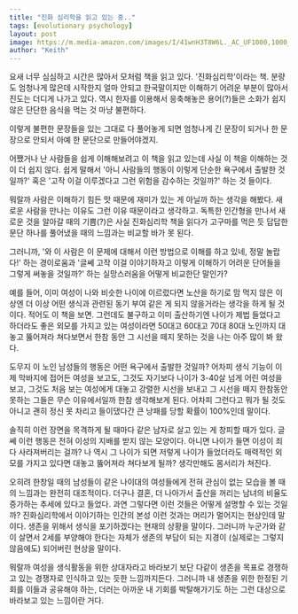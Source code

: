 ```yaml
---
title: "진화 심리학을 읽고 있는 중.."
tags: [evolutionary psychology]
layout: post
image: https://m.media-amazon.com/images/I/41wnH3T8W6L._AC_UF1000,1000_QL80_.jpg
author: "Keith"
---
```


요새 너무 심심하고 시간은 많아서 모처럼 책을 읽고 있다. '진화심리학'이라는 책. 분량도 엄청나게 많은데 시작한지 얼마 안되고 한국말이지만 이해하기 어려운 부분이 많아서 진도는 더디게 나가고 있다. 역시 한자를 이용해서 응축해놓은 용어(?)들은 소화가 쉽지 않은 단단한 음식을 먹는 것 마냥 불편하다.

이렇게 불편한 문장들을 있는 그대로 다 풀어놓게 되면 엄청나게 긴 문장이 되거나 한 문장으로 안되서 아예 한 문단으로 만들어야겠지.

어쨌거나 난 사람들을 쉽게 이해해보려고 이 책을 읽고 있는데 사실 이 책을 이해하는 것이 더 쉽지 않다. 쉽게 말해서 '아니 사람들의 행동이 이렇게 단순한 욕구에서 출발한 것일까?' 혹은 '고작 이걸 이루겠다고 그런 위험을 감수하는 것일까?' 하는 것 들이다.

뭐랄까 사람은 이해하기 힘든 맛 때문에 재미가 있는 게 아닐까 하는 생각을 해봤다. 새로운 사람을 만나는 이유도 그런 이유 때문이라고 생각하고. 독특한 인간형을 만나서 새로운 것을 알아갈 때의 기쁨(?)은 사실 진화심리학 책을 읽다가 고구마를 먹은 듯 답답한 문단 하나를 풀어냈을 때의 느낌과는 비교할 바가 못 된다. 

그러니까, '와 이 사람은 이 문제에 대해서 이런 방법으로 이해를 하고 있네, 정말 놀랍다!' 하는 경이로움과 '글쎄 고작 이걸 이야기하자고 이렇게 이해하기 어려운 단어들을 그렇게 써놓을 것일까?' 하는 실망스러움을 어떻게 비교한단 말인가?

예를 들어, 이미 여성이 나와 비슷한 나이에 이르렀다면 노산을 하기로 맘 먹지 않은 이상엔 더 이상 어떤 생식과 관련된 동기 부여 같은 게 되지 않을거라는 생각을 하게 될 것이다. 적어도 이 책을 보면. 그런데도 불구하고 이미 출산하기엔 나이가 제법 들었다고 하더라도 좋은 외모를 가지고 있는 여성이라면 50대고 60대고 70대 80대 노인까지 대놓고 뚫어져라 쳐다보면서 한참 동안 그 시선을 떼지 못하는 것을 나는 아주 많이 봐 왔다. 

도무지 이 노인 남성들의 행동은 어떤 욕구에서 출발한 것일까? 어차피 생식 기능이 이제 막바지에 접어든 여성을 보고도, 그것도 자기보다 나이가 3-40살 넘게 어린 여성을 보고, 그것도 처음 보는 여성에게 대놓고 강렬한 시선을 보내고 그 시선을 떼지 한참동안 못하는 그들은 무슨 이유에서일까 한참 생각해보게 된다. 어차피 그런다고 뭐가 될 것도 아니고 괜히 정신 못 차리고 들이댔다간 큰 낭패를 당할 확률이 100%인데 말이다.

솔직히 이런 장면을 목격하게 될 때마다 같은 남자로 살고 있는 게 창피할 때가 있다. 글쎄 이런 행동은 전혀 이성의 지배를 받지 않는 모양이다. 아니면 나이가 들면 이성이 죄다 사라져버리는 걸까? 나 역시 그 나이가 되면 저렇게 나이가 들었더라도 매력적인 외모를 가지고 있다면 대놓고 뚫어져라 쳐다보게 될까? 생각만해도 몸서리가 쳐진다. 

오히려 한창일 때의 남성들이 같은 나이대의 여성들에게 전혀 관심이 없는 모습을 볼 때의 느낌과는 완전히 대조적이다. 더구나 결혼, 더 나아가서 출산을 꺼리는 남녀의 비율도 증가하는 추세에 있다고 들었다. 과연 그렇다면 이런 것들은 어떻게 설명할 수 있는 것일까? 진화심리학에서 이야기하는 인간의 본성 이런 것과는 머리가 멀어지는 현상인데 말이다. 생존을 위해서 생식을 포기하겠다는 현재의 상황을 말이다. 그러니까 누군가와 같이 살면서 2세를 부양해야 한다는 자체가 생존의 부담이 되는 지경이 (실제로는 그렇지 않음에도) 되어버린 현상을 말이다. 

뭐랄까 여성을 생식활동을 위한 상대자라고 바라보기 보단 다같이 생존을 목표로 경쟁하고 있는 경쟁자로 인식하고 있는 듯한 느낌까지든다. 그러니까 내 생존을 위한 한정된 기회를 이들과 공유해야 하는, 더러는 아까운 내 기회를 박탈해가기도 하는 그런 대상으로 바라보고 있는 느낌이란 거다.

